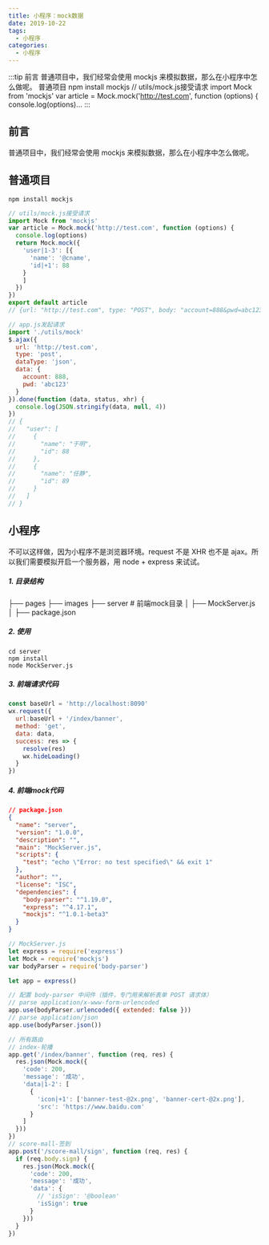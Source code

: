 ```yaml
---
title: 小程序：mock数据
date: 2019-10-22
tags:
  - 小程序
categories:
  - 小程序
---
```


:::tip
前言
普通项目中，我们经常会使用 mockjs 来模拟数据，那么在小程序中怎么做呢。
普通项目
npm install mockjs
// utils/mock.js接受请求
import Mock from 'mockjs'
var article = Mock.mock('http://test.com', function (options) {
  console.log(options)...
:::

<!-- more -->

## 前言
普通项目中，我们经常会使用 mockjs 来模拟数据，那么在小程序中怎么做呢。
## 普通项目
`npm install mockjs`
```js
// utils/mock.js接受请求
import Mock from 'mockjs'
var article = Mock.mock('http://test.com', function (options) {
  console.log(options)
  return Mock.mock({
    'user|1-3': [{
      'name': '@cname',
      'id|+1': 88
    }
    ]
  })
})
export default article
// {url: "http://test.com", type: "POST", body: "account=888&pwd=abc123"}
```
```js
// app.js发起请求
import './utils/mock'
$.ajax({
  url: 'http://test.com',
  type: 'post',
  dataType: 'json',
  data: {
    account: 888,
    pwd: 'abc123'
  }
}).done(function (data, status, xhr) {
  console.log(JSON.stringify(data, null, 4))
})
// {
//   "user": [
//     {
//       "name": "于明",
//       "id": 88
//     },
//     {
//       "name": "任静",
//       "id": 89
//     }
//   ]
// }
```
## 小程序
不可以这样做，因为小程序不是浏览器环境。request 不是 XHR 也不是 ajax。所以我们需要模拟开启一个服务器，用 node + express 来试试。
##### 1. 目录结构
├── pages
├── images
├── server # 前端mock目录
│ ├── MockServer.js
│ ├── package.json
##### 2. 使用
```shell
cd server
npm install
node MockServer.js
```
##### 3. 前端请求代码
```js
const baseUrl = 'http://localhost:8090'
wx.request({
  url:baseUrl + '/index/banner',
  method: 'get',
  data: data,
  success: res => {
    resolve(res)
    wx.hideLoading()
  }
})
```
##### 4. 前端mock代码
```json
// package.json
{
  "name": "server",
  "version": "1.0.0",
  "description": "",
  "main": "MockServer.js",
  "scripts": {
    "test": "echo \"Error: no test specified\" && exit 1"
  },
  "author": "",
  "license": "ISC",
  "dependencies": {
    "body-parser": "^1.19.0",
    "express": "^4.17.1",
    "mockjs": "^1.0.1-beta3"
  }
}

```
```js
// MockServer.js
let express = require('express')
let Mock = require('mockjs')
var bodyParser = require('body-parser')

let app = express()

// 配置 body-parser 中间件（插件，专门用来解析表单 POST 请求体）
// parse application/x-www-form-urlencoded
app.use(bodyParser.urlencoded({ extended: false }))
// parse application/json
app.use(bodyParser.json())

// 所有路由
// index-轮播
app.get('/index/banner', function (req, res) {
  res.json(Mock.mock({
    'code': 200,
    'message': '成功',
    'data|1-2': [
      {
        'icon|+1': ['banner-test-@2x.png', 'banner-cert-@2x.png'],
        'src': 'https://www.baidu.com'
      }
    ]
  }))
})
// score-mall-签到
app.post('/score-mall/sign', function (req, res) {
  if (req.body.sign) {
    res.json(Mock.mock({
      'code': 200,
      'message': '成功',
      'data': {
        // 'isSign': '@boolean'
        'isSign': true
      }
    }))
  }
})
```
